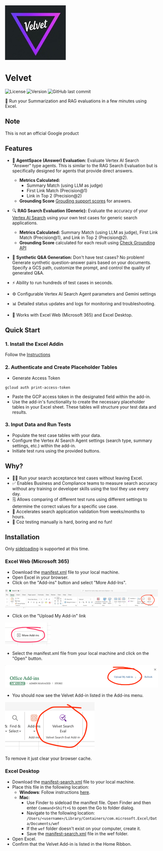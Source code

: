 ![](images/velvet_logo.jpg)

# Velvet

![License](https://img.shields.io/badge/License-Apache_2.0-blue.svg)
![Version](https://img.shields.io/badge/version-1.0.0-blue.svg)
![GitHub last commit](https://img.shields.io/github/last-commit/abhinavrau/velvet-excel-addin)

🚀 Run your Summarization and RAG evaluations in a few minutes using Excel.

## Note

This is not an official Google product

## Features

- 🤖 **AgentSpace (Answer) Evaluation:** Evaluate Vertex AI Search "Answer" type agents. This is similar to the RAG Search Evaluation but is specifically designed for agents that provide direct answers.
  - **Metrics Calculated:** 
    - Summary Match (using LLM as judge)
    - First Link Match (Precision@1)
    - Link in Top 2 (Precision@2)
  - **Grounding Score** [Grouding support scores](https://cloud.google.com/generative-ai-app-builder/docs/answer#return-support-scores) for answers.
- 🔍 **RAG Search Evaluation (Generic):** Evaluate the accuracy of your [Vertex AI Search](https://cloud.google.com/enterprise-search) using your own test cases for generic search applications.

  - **Metrics Calculated:** Summary Match (using LLM as judge), First Link Match (Precision@1), and Link in Top 2 (Precision@2).
  - **Grounding Score** calculated for each result using [Check Grounding API](https://cloud.google.com/generative-ai-app-builder/docs/check-grounding)
- 📝 **Synthetic Q&A Generation:** Don't have test cases? No problem! Generate synthetic question-answer pairs based on your documents. Specify a GCS path, customize the prompt, and control the quality of generated Q&A.

- ⚡️ Ability to run hundreds of test cases in seconds.
- ⚙️ Configurable Vertex AI Search Agent parameters and Gemini settings
- 📊 Detailed status updates and logs for monitoring and troubleshooting.
- 💼 Works with Excel Web (Microsoft 365) and Excel Desktop.

## Quick Start

### 1. Install the Excel Addin

Follow the [Instructions](#installation)

### 2. Authenticate and Create Placeholder Tables

- Generate Access Token

```
gcloud auth print-access-token
```

- Paste the GCP access token in the designated field within the add-in.
- Use the add-in's functionality to create the necessary placeholder tables in your Excel sheet. These tables will structure your test data and results.

### 3. Input Data and Run Tests

- Populate the test case tables with your data.
- Configure the Vertex AI Search Agent settings (search type, summary settings, etc.) within the add-in.
- Initiate test runs using the provided buttons.

## Why?

- 🧑‍💻 Run your search acceptance test cases without leaving Excel.
- ✅ Enables Business and Compliance teams to measure search accuracy without any training or developer skills using the tool they use every day.
- 🗒️ Allows comparing of different test runs using different settings to determine the correct values for a specific use case.
- 🚀 Accelerates search application validation from weeks/months to hours.
- 🤖 Coz testing manually is hard, boring and no fun!

## Installation <a id="installation"></a>

Only [sideloading](https://learn.microsoft.com/en-us/office/dev/add-ins/testing/test-debug-office-add-ins#sideload-an-office-add-in-for-testing) is supported at this time.

### Excel Web (Microsoft 365)

- Download the [manifest.xml](manifest.xml) file to your local machine.
- Open Excel in your browser.
- Click on the "Add-ins" button and select "More Add-Ins".

![](images/Web_Install_step_1.png)

- Click on the "Upload My Add-in" link

![](images/Web_Install_step_2.png)

- Select the manifest.xml file from your local machine and click on the "Open" button.

![](images/Web_Install_step_3.png)

- You should now see the Velvet Add-in listed in the Add-ins menu.

![](images/Web_Install_step_4.png)

To remove it just clear your browser cache.

### Excel Desktop

- Download the [manifest-search.xml](manifest-search.xml) file to your local machine.
- Place this file in the following location:
  - **Windows**: Follow instructions [here](https://learn.microsoft.com/en-us/office/dev/add-ins/testing/create-a-network-shared-folder-catalog-for-task-pane-and-content-add-ins).
  - **Mac**:
    - Use Finder to sideload the manifest file. Open Finder and then enter `Command+Shift+G` to open the Go to folder dialog.
    - Navigate to the following location: `/Users/<username>/Library/Containers/com.microsoft.Excel/Data/Documents/wef`
    - If the `wef` folder doesn't exist on your computer, create it.
    - Save the [manifest-search.xml](manifest-search.xml) file in the wef folder.
- Open Excel.
- Confirm that the Velvet Add-in is listed in the Home Ribbon.
